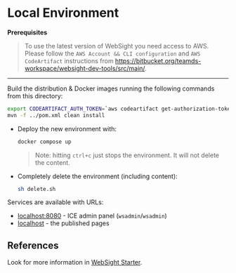 # Local Environment

**Prerequisites**

> To use the latest version of WebSight you need access to AWS. Please follow the `AWS Account && CLI configuration` and `AWS CodeArtifact` instructions from https://bitbucket.org/teamds-workspace/websight-dev-tools/src/main/.

---

Build the distribution & Docker images running the following commands from this directory:

```bash
export CODEARTIFACT_AUTH_TOKEN=`aws codeartifact get-authorization-token --domain websight --domain-owner 299371835903 --query authorizationToken --output text`
mvn -f ../pom.xml clean install
```

* Deploy the new environment with:
  ```bash
  docker compose up
  ```
  > Note: hitting `ctrl+c` just stops the environment. It will not delete the content.

* Completely delete the environment (including content):
  ```bash
  sh delete.sh
  ```

Services are available with URLs:

- [localhost:8080](http://localhost:8080/) - ICE admin panel (`wsadmin`/`wsadmin`)
- [localhost](http://localhost/) - the published pages

## References
Look for more information in [WebSight Starter](https://bitbucket.org/teamds-workspace/websight-starter/src/main/envs/local/).

